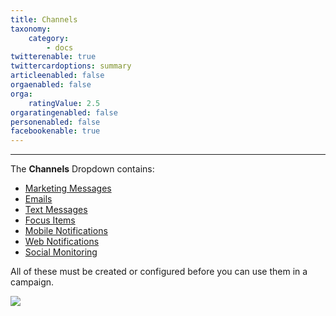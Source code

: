 ```yaml
---
title: Channels
taxonomy:
    category:
        - docs
twitterenable: true
twittercardoptions: summary
articleenabled: false
orgaenabled: false
orga:
    ratingValue: 2.5
orgaratingenabled: false
personenabled: false
facebookenable: true
---
```


---------------------
The **Channels** Dropdown contains:

* [Marketing Messages][marketing-messages]
* [Emails][emails]
* [Text Messages][text-messages]
* [Focus Items][focus-items]
* [Mobile Notifications][mobile-notifications]
* [Web Notifications][web-notifications]
* [Social Monitoring][social-monitoring]

All of these must be created or configured before you can use them in a campaign.

![](channels-dropdown.jpg)

[marketing-messages]: </channels/marketing-messages>
[emails]: </channels/emails>
[web-notifications]: </channels/marketing-messages/web-notifications>
[text-messages]: </channels/marketing-messages/sms>
[focus-items]: </channels/focus-items>
[social-monitoring]: </channels/social-monitoring>
[mobile-notifications]: </channels/marketing-messages/mobile-notifications>

